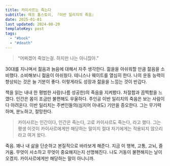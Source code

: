 ```yaml
---
title: 카이사르는 죽는다
subtitle: 레프 톨스토이, 『이반 일리치의 죽음』
date: 2025-01-01
last updated: 2024-08-20
templateKey: post
tags:
  - "#book"
  - "#death"
---
```


> “어쩌겠어 죽었는걸. 하지만 나는 아니잖아.”

30대를 지나며서 젊음과 늙음에 대해서 자주 생각한다. 젊을을 아쉬워할 만큼 젊음을 소비했다. 소비해보니 젊음이 아쉬웠다. 테니스나 웨이트를 열심히 한다. 나의 운동 능력이 향상되는 것은 늘 기분이 좋다.  이렇게라도 성장과 젊을을 느낌는 것이 반갑다.

책을 읽는 내내 한 평범한 사람(나름 성공한)의 죽음을 지켜봤다. 처절함과 끔찍함을 느꼈다. 인간은 몸이 조금만 불편해도 우울하다. 주인공 이반 일리치의 죽음은 보는 사람이 다 아려온다. 이반 일리치는 주변인들의(심지어 아내도) 기만을 증오한다. 그는 무기력하며, 분노하고, 절망한다.

> 카이사르는 인간이다, 인간은 죽는다, 고로 카이사르도 죽는다, 라고 했다. 그는 평생 이것이 카이사르에게만 해당하는 말이지 절대 자기에게는 적용되지 않으리라고 여겨 왔다.

죽음. 꽤나 내 삶을 단순하고 본질적으로 바라보게 해준다. 지금 이 행복, 고통, 고뇌, 즐거움. 무엇이 사소하고 무엇이 중요해지는지 선명해진다. 나도 거동이 불편해지는 날이 오겠지. 카이사르에게만 해당하는 말이 아니니까.